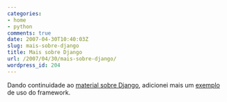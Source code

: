 ```yaml
---
categories:
- home
- python
comments: true
date: 2007-04-30T10:40:03Z
slug: mais-sobre-django
title: Mais sobre Django
url: /2007/04/30/mais-sobre-django/
wordpress_id: 204
---
```


Dando continuidade ao [material sobre Django](/blog/2007/04/18/material-sobre-django), adicionei mais um [exemplo](/docs/django_p2.pdf) de uso do framework.
